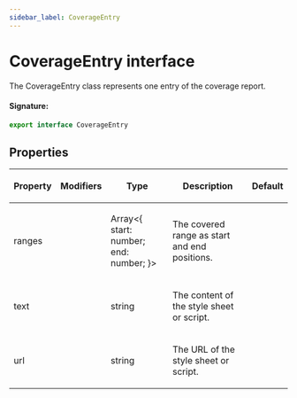 ```yaml
---
sidebar_label: CoverageEntry
---
```


# CoverageEntry interface

The CoverageEntry class represents one entry of the coverage report.

#### Signature:

```typescript
export interface CoverageEntry
```

## Properties

<table><thead><tr><th>

Property

</th><th>

Modifiers

</th><th>

Type

</th><th>

Description

</th><th>

Default

</th></tr></thead>
<tbody><tr><td>

ranges

</td><td>

</td><td>

Array&lt;&#123; start: number; end: number; &#125;&gt;

</td><td>

The covered range as start and end positions.

</td><td>

</td></tr>
<tr><td>

text

</td><td>

</td><td>

string

</td><td>

The content of the style sheet or script.

</td><td>

</td></tr>
<tr><td>

url

</td><td>

</td><td>

string

</td><td>

The URL of the style sheet or script.

</td><td>

</td></tr>
</tbody></table>
